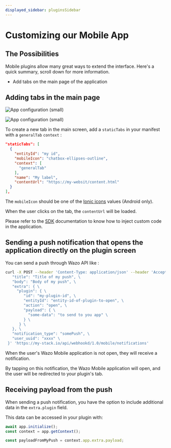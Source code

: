 ```yaml
---
displayed_sidebar: pluginsSidebar
---
```


# Customizing our Mobile App

## The Possibilities

Mobile plugins allow many great ways to extend the interface. Here's a quick summary, scroll down for more information.

- Add tabs on the main page of the application

## Adding tabs in the main page

![App configuration (small)](/img/mobile-tab1.png)

![App configuration (small)](/img/mobile-tab2.png)

To create a new tab in the main screen, add a `staticTabs` in your manifest with a `generalTab` `context` :
```json
"staticTabs": [
  {
    "entityId": "my id",
    "mobileIcon": "chatbox-ellipses-outline",
    "context": [
      "generalTab"
    ],
    "name": "My label",
    "contentUrl": "https://my-websit/content.html"
  }
],
```

The `mobileIcon` should be one of the [Ionic icons](https://ionic.io/ionicons) values (Android only).

When the user clicks on the tab, the `contentUrl` will be loaded.

Please refer to the [SDK](./sdk) documentation to know how to inject custom code in the application.

## Sending a push notification that opens the application directly on the plugin screen

You can send a push through Wazo API like :

```sh
curl -X POST --header 'Content-Type: application/json' --header 'Accept: application/json' --header 'Wazo-Tenant: xxx' --header 'X-Auth-Token: xxx' -d '{ \
   "title": "Title of my push", \  
   "body": "Body of my push", \ 
   "extra": { \
     "plugin": { \
        "id": "my-plugin-id", \
        "entityId": "entity-id-of-plugin-to-open", \
        "action": "open", \
        "payload": { \
          "some-data": "to send to you app" \
        } \
      } \
   }, \ 
   "notification_type": "somePush", \ 
   "user_uuid": "xxxx" \ 
 }' 'https://my-stack.io/api/webhookd/1.0/mobile/notifications'
```

When the user's Wazo Mobile application is not open, they will receive a notification. 

By tapping on this notification, the Wazo Mobile application will open, and the user will be redirected to your plugin's tab.

## Receiving payload from the push

When sending a push notification, you have the option to include additional data in the `extra.plugin` field. 

This data can be accessed in your plugin with:

```js
await app.initialize();
const context = app.getContext();

const payloadFromMyPush = context.app.extra.payload;
```
